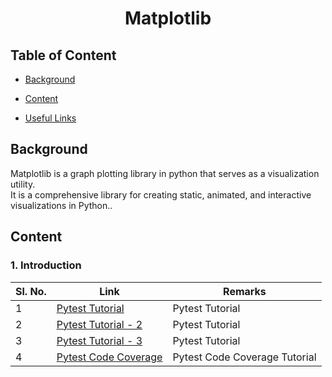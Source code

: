 <h1 align="Center">Matplotlib</h1>

## Table of Content

* [Background](#background)
* [Content](#content)

* [Useful Links](#useful)

## <a name="background"></a> Background

Matplotlib is a graph plotting library in python that serves as a visualization utility.<br />
It is a comprehensive library for creating static, animated, and interactive visualizations in Python..<br />

## <a name="content"></a>Content

### 1. <a name="Introduction"></a>Introduction


| **Sl. No.** | **Link** | **Remarks** |
----------|--------------|--------------
1| [Pytest Tutorial](https://www.youtube.com/watch?v=byaxg00Gf9I&feature=emb_logo)| Pytest Tutorial |
2| [Pytest Tutorial - 2](https://www.tutorialspoint.com/pytest/index.htm) | Pytest Tutorial |
3 | [Pytest Tutorial - 3](https://docs.pytest.org/en/stable/)| Pytest Tutorial|
4| [Pytest Code Coverage](https://pypi.org/project/pytest-cov/)| Pytest Code Coverage Tutorial
